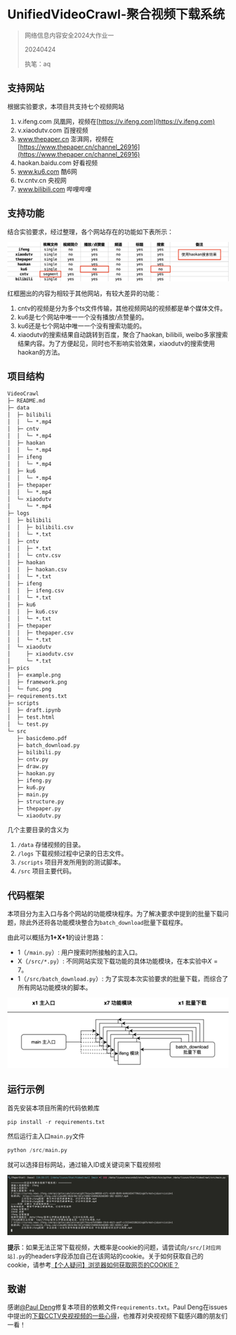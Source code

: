 # UnifiedVideoCrawl-聚合视频下载系统

> 网络信息内容安全2024大作业一
>
> 20240424
> 
> 执笔：aq

## 支持网站

根据实验要求，本项目共支持七个视频网站

1. v.ifeng.com 凤凰网，视频在[https://v.ifeng.com](https://v.ifeng.com)
2. v.xiaodutv.com 百搜视频
3. www.thepaper.cn 澎湃网，视频在[https://www.thepaper.cn/channel_26916](https://www.thepaper.cn/channel_26916)
4. haokan.baidu.com 好看视频
5. www.ku6.com 酷6网
6. tv.cntv.cn 央视网
7. www.bilibili.com 哔哩哔哩

## 支持功能

结合实验要求，经过整理，各个网站存在的功能如下表所示：

![func](pics/func.png)

红框圈出的内容为相较于其他网站，有较大差异的功能：

1. cntv的视频是分为多个ts文件传输，其他视频网站的视频都是单个媒体文件。
2. ku6是七个网站中唯一一个没有播放/点赞量的。
3. ku6还是七个网站中唯一一个没有搜索功能的。
4. xiaodutv的搜索结果自动跳转到百度，聚合了haokan, bilibili, weibo多家搜索结果内容。为了方便起见，同时也不影响实验效果，xiaodutv的搜索使用haokan的方法。

## 项目结构

```
VideoCrawl
├─ README.md
├─ data
│  ├─ bilibili
│  │  └─ *.mp4
│  ├─ cntv
│  │  └─ *.mp4
│  ├─ haokan
│  │  └─ *.mp4
│  ├─ ifeng
│  │  └─ *.mp4
│  ├─ ku6
│  │  └─ *.mp4
│  ├─ thepaper
│  │  └─ *.mp4
│  └─ xiaodutv
│     └─ *.mp4
├─ logs
│  ├─ bilibili
│  │  ├─ bilibili.csv
│  │  └─ *.txt
│  ├─ cntv
│  │  ├─ *.txt
│  │  └─ cntv.csv
│  ├─ haokan
│  │  ├─ haokan.csv
│  │  └─ *.txt
│  ├─ ifeng
│  │  ├─ ifeng.csv
│  │  └─ *.txt
│  ├─ ku6
│  │  ├─ ku6.csv
│  │  └─ *.txt
│  ├─ thepaper
│  │  ├─ thepaper.csv
│  │  └─ *.txt
│  └─ xiaodutv
│     ├─ xiaodutv.csv
│     └─ *.txt
├─ pics
│  ├─ example.png
│  ├─ framework.png
│  └─ func.png
├─ requirements.txt
├─ scripts
│  ├─ draft.ipynb
│  ├─ test.html
│  └─ test.py
└─ src
   ├─ basicdemo.pdf
   ├─ batch_download.py
   ├─ bilibili.py
   ├─ cntv.py
   ├─ draw.py
   ├─ haokan.py
   ├─ ifeng.py
   ├─ ku6.py
   ├─ main.py
   ├─ structure.py
   ├─ thepaper.py
   └─ xiaodutv.py
```

几个主要目录的含义为

1. `/data` 存储视频的目录。
2. `/logs` 下载视频过程中记录的日志文件。
3. `/scripts` 项目开发所用到的测试脚本。
4. `/src` 项目主要代码。

## 代码框架

本项目分为主入口与各个网站的功能模块程序。为了解决要求中提到的批量下载问题，除此外还将各功能模块整合为`batch_download`批量下载程序。

由此可以概括为**1+X+1**的设计思路：
- 1（`/main.py`）: 用户搜索时所接触的主入口。
- X（`/src/*.py`）: 不同网站实现下载功能的具体功能模块，在本实验中$X=7$。
- 1（`/src/batch_download.py`）: 为了实现本次实验要求的批量下载，而综合了所有网站功能模块的脚本。

![framework](pics/framework.png)

## 运行示例

首先安装本项目所需的代码依赖库

```python
pip install -r requirements.txt
```

然后运行主入口`main.py`文件

```python
python /src/main.py
```

就可以选择目标网站，通过输入ID或关键词来下载视频啦

![example](pics/example.png)

**提示**：如果无法正常下载视频，大概率是cookie的问题，请尝试向`/src/[对应网站].py`的headers字段添加自己在该网站的cookie。关于如何获取自己的cookie，请参考[【个人疑问】浏览器如何获取网页的COOKIE？](https://blog.csdn.net/qq_53170066/article/details/133888747)

## 致谢

感谢[@Paul Deng](https://github.com/pauldeng)修复本项目的依赖文件`requirements.txt`。Paul Deng在issues中提出的[下载CCTV央视视频的一些心得](https://github.com/AntiQuality/VideoCrawl/issues/2)，也推荐对央视视频下载感兴趣的朋友们一看！